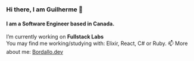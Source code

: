 ### Hi there, I am Guilherme 👋
#### I am a Software Engineer based in Canada. 

I’m currently working on **Fullstack Labs**  
You may find me working/studying with: Elixir, React, C# or Ruby.
📫 More about me: [Bordallo.dev](https://bordallo.dev)

